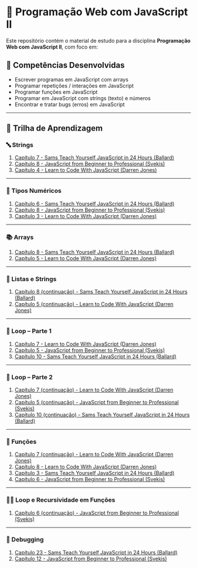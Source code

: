 # 📘 Programação Web com JavaScript II

Este repositório contém o material de estudo para a disciplina **Programação Web com JavaScript II**, com foco em:

## 🧠 Competências Desenvolvidas
- Escrever programas em JavaScript com arrays  
- Programar repetições / interações em JavaScript  
- Programar funções em JavaScript  
- Programar em JavaScript com strings (texto) e números  
- Encontrar e tratar bugs (erros) em JavaScript  

---

## 🚀 Trilha de Aprendizagem

### 🔤 Strings
1. [Capítulo 7 - Sams Teach Yourself JavaScript in 24 Hours (Ballard)](https://learning.oreilly.com/library/view/sams-teach-yourself/9780135166963/ch07.xhtml)
2. [Capítulo 8 - JavaScript from Beginner to Professional (Svekis)](https://learning.oreilly.com/library/view/javascript-from-beginner/9781800562523/Text/Chapter_8.xhtml)
3. [Capítulo 4 - Learn to Code With JavaScript (Darren Jones)](https://learning.oreilly.com/library/view/learn-to-code/9781098124762/Text/learncode1-ch4.html)

---

### 🔢 Tipos Numéricos
1. [Capítulo 6 - Sams Teach Yourself JavaScript in 24 Hours (Ballard)](https://learning.oreilly.com/library/view/sams-teach-yourself/9780135166963/ch06.xhtml)
2. [Capítulo 8 - JavaScript from Beginner to Professional (Svekis)](https://learning.oreilly.com/library/view/javascript-from-beginner/9781800562523/Text/Chapter_8.xhtml)
3. [Capítulo 3 - Learn to Code With JavaScript (Darren Jones)](https://learning.oreilly.com/library/view/learn-to-code/9781098124762/Text/learncode1-ch3.html)

---

### 📚 Arrays
1. [Capítulo 8 - Sams Teach Yourself JavaScript in 24 Hours (Ballard)](https://learning.oreilly.com/library/view/sams-teach-yourself/9780135166963/ch08.xhtml)
2. [Capítulo 5 - Learn to Code With JavaScript (Darren Jones)](https://learning.oreilly.com/library/view/learn-to-code/9781098124762/Text/learncode1-ch5.html)

---

### 🔗 Listas e Strings
1. [Capítulo 8 (continuação) - Sams Teach Yourself JavaScript in 24 Hours (Ballard)](https://learning.oreilly.com/library/view/sams-teach-yourself/9780135166963/ch08.xhtml)
2. [Capítulo 5 (continuação) - Learn to Code With JavaScript (Darren Jones)](https://learning.oreilly.com/library/view/learn-to-code/9781098124762/Text/learncode1-ch5.html)

---

### 🔁 Loop – Parte 1
1. [Capítulo 7 - Learn to Code With JavaScript (Darren Jones)](https://learning.oreilly.com/library/view/learn-to-code/9781098124762/Text/learncode1-ch7.html)
2. [Capítulo 5 - JavaScript from Beginner to Professional (Svekis)](https://learning.oreilly.com/library/view/javascript-from-beginner/9781800562523/Text/Chapter_5.xhtml)
3. [Capítulo 10 - Sams Teach Yourself JavaScript in 24 Hours (Ballard)](https://learning.oreilly.com/library/view/sams-teach-yourself/9780135166963/ch10.xhtml#ch10lev1sec5)

---

### 🔁 Loop – Parte 2
1. [Capítulo 7 (continuação) - Learn to Code With JavaScript (Darren Jones)](https://learning.oreilly.com/library/view/learn-to-code/9781098124762/Text/learncode1-ch7.html)
2. [Capítulo 5 (continuação) - JavaScript from Beginner to Professional (Svekis)](https://learning.oreilly.com/library/view/javascript-from-beginner/9781800562523/Text/Chapter_5.xhtml)
3. [Capítulo 10 (continuação) - Sams Teach Yourself JavaScript in 24 Hours (Ballard)](https://learning.oreilly.com/library/view/sams-teach-yourself/9780135166963/ch10.xhtml#ch10lev1sec5)

---

### 🔧 Funções
1. [Capítulo 7 (continuação) - Learn to Code With JavaScript (Darren Jones)](https://learning.oreilly.com/library/view/learn-to-code/9781098124762/Text/learncode1-ch7.html)
2. [Capítulo 8 - Learn to Code With JavaScript (Darren Jones)](https://learning.oreilly.com/library/view/learn-to-code/9781098124762/Text/learncode1-ch8.html)
3. [Capítulo 3 - Sams Teach Yourself JavaScript in 24 Hours (Ballard)](https://learning.oreilly.com/library/view/sams-teach-yourself/9780135166963/ch03.xhtml)
4. [Capítulo 6 - JavaScript from Beginner to Professional (Svekis)](https://learning.oreilly.com/library/view/javascript-from-beginner/9781800562523/Text/Chapter_6.xhtml)

---

### 🔁🧠 Loop e Recursividade em Funções
1. [Capítulo 6 (continuação) - JavaScript from Beginner to Professional (Svekis)](https://learning.oreilly.com/library/view/javascript-from-beginner/9781800562523/Text/Chapter_6.xhtml)

---

### 🐞 Debugging
1. [Capítulo 23 - Sams Teach Yourself JavaScript in 24 Hours (Ballard)](https://learning.oreilly.com/library/view/sams-teach-yourself/9780135166963/ch23.xhtml)
2. [Capítulo 12 - JavaScript from Beginner to Professional (Svekis)](https://learning.oreilly.com/library/view/javascript-from-beginner/9781800562523/Text/Chapter_12.xhtml)
